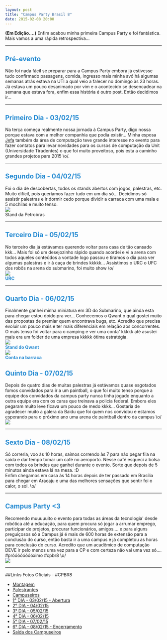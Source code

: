 ```yaml
---
layout: post
title: "Campus Party Brasil 8"
date: 2015-02-08 20:00
---
```


<p class="txt-post">
<b>(Em Edição....)</b>
    Enfim acabou minha primeira Campus Party e foi fantástica.
    Mais vamos a uma rápida retrospectiva...
</p>

<hr>

<p class="txt-post">
    <h2 style="color:#268bd2;">Pré-evento</h2>
    Não foi nada fácil se preparar para a Campus Party embora já estivesse tudo confirmado passagens, comida, ingresso mais minha avó há algumas semanas atrás estava na UTI a qual veio a falecer no domingo às 23 horas. Já estava um pouco desanimado por vim e o acontecido se desencadear na semana que estava fora, enfim essa história é outro post.
    Então decidimos ir...
</p>
<hr>

<p class="txt-post">
    <h2 style="color:#268bd2;">Primeiro Dia - 03/02/15</h2>
    Na terça começa realmente nossa jornada à Campus Party, digo nossa porque estava com a melhor companhia que podia existir... Minha esposa <a href="http://jenifervieira.com">Jefa</a> também da área de computação teve grande interesse no evento para fazer contatos para levar novidades para os cursos de computação da Unit (Universidade Tiradentes) o que foi muito proveitoso, pois esta a caminho grandes projetos para 2015 \o/.
</p>

<hr>

<p class="txt-post">
    <h2 style="color:#268bd2;">Segundo Dia - 04/02/15</h2>
    Foi o dia de descobertas, todos os stands abertos com jogos, palestras, etc. Muito difícil, pois queríamos fazer tudo em um dia só... Decidimos só assistir palestras e ir dormir cedo porque dividir a carraca com uma mala e 5 mochilas e muito tenso.
    <br/>
     <img src="/public/img/cpbr8/cpbr8_petrobras.jpg"> 
     <br/>
     Stand da Petrobras
</p>

<hr>

<p class="txt-post">
    <h2 style="color:#268bd2;">Terceiro Dia - 05/02/15</h2>
   No terceiro dia já estávamos querendo voltar para casa de tão cansado kkk... Mais foi só um desejozinho rápido quando acordei e vi a arena com todos aqueles conteúdos a vontade logo passou e tiramos o dia para ver algumas palestras e ir à caça de brindes kkkkk... Assistimos o URC o UFC dos robôs na arena do submarino, foi muito show \o/
   <br/>
<img src="/public/img/cpbr8/cpbr8_URC.jpg">
<br/>
<b style="color:#268bd2;">URC </b>
</p>

<hr>

<p class="txt-post">
     <h2 style="color:#268bd2;">Quarto Dia - 06/02/15</h2>
    Finalmente ganhei minha miniatura em 3D do Submarino, que ainda esta para chegar estou doido pra ver... Conhecemos o Qwant o qual gostei muito das propostas de premiar quem encontrava bugs, etc. Acredito que precisa evoluir um pouco mais e ter mais diferenciais em relação aos concorrentes. O mais tenso foi voltar para o camping e ver uma conta' kkkkk até asustei mais era um folder de uma empresa kkkkk ótima estratégia.
    <br/>
     <img src="/public/img/cpbr8/cpbr8_qwant.jpg">
     <br/>
     <b style="color:#268bd2;">  Stand do Qwant </b>
     <br/>
    <img src="/public/img/cpbr8/cpbr8_conta_barraca.jpg">
    <br/>
    <b style="color:#268bd2;">Conta na barraca</b>
</p>

<p class="txt-post">
     <h2 style="color:#268bd2;">Quinto Dia - 07/02/15</h2>
    Depois de quatro dias de muitas palestras já estávamos quase esgotados fomos convidados para ir a um paintball, o que foi muito tenso porque a equipe dos convidados da campus party nunca tinha jogado enquanto a outra equipe era com os caras que treinava a policia federal. Embora eles pegaram muito leve ficava um pouco de medo kkkk... Gostaria de agradecer muito a galera da Baidu que foi quem nos convidou e estamos esperando para o próximo ano uma arena de paintball dentro da campus \o/
    <br/>
    <img src="/public/img/cpbr8/cpbr8_paintball.jpg">
</p>

<hr>

<p class="txt-post">
     <h2 style="color:#268bd2;">Sexto Dia - 08/02/15</h2>
    Só correria, voo às 10 horas, saímos correndo às 7 para não pegar fila na saída e dar tempo tomar um café no aeroporto. Nesse café esqueci a bolsa com todos os brindes que ganhei durante o evento. Sorte que depois de 5 minutos ainda estava lá na mesa. :D
    <br/>
    Enfim chegamos em casa às 14 horas depois de ter passado em Brasília para chegar em Aracaju e uma das melhores sensações que sentir foi o calor, o sol. \o/
</p>

<hr>

<p class="txt-post">
     <h2 style="color:#268bd2;">Campus Party <3 </h2>
      Recomendo muuuuuito o evento para todas as áreas da tecnologia' desde robótica até a educação, para quem procura só jogar a arrumar emprego, participar de projetos, procurar funcionários, amigos....
    e para alguns preguiçosos só a Campus já é mais de 600 horas de extensão para a conclusão do curso, então basta ir a uma campus e já completou as horas para conclusão do curso.
    Acredito que um acadêmico de computação DEVE ir pelo menos uma vez para a CP e com certeza não vai uma vez só.... #próóóóóóóóximo #cpbr8 \o/
    <br/>
 <img src="/public/img/cpbr8/cpbr8_grade.jpg">
</p>

<hr>

##Links Fotos Oficiais - #CPBR8
* [Montagem](https://www.flickr.com/photos/campuspartybrasil/sets/72157650117353058/)
* [Palestrantes](https://www.flickr.com/photos/campuspartybrasil/sets/72157650533270962/)
* [Campuseiros](https://www.flickr.com/photos/campuspartybrasil/sets/72157650650324075/)
* [1° DIA - 03/02/15 - Abertura](https://www.flickr.com/photos/campuspartybrasil/sets/72157650632843285/)
* [2° DIA - 04/02/15](https://www.flickr.com/photos/campuspartybrasil/sets/72157648318399193/)
* [3° DIA - 05/02/15](https://www.flickr.com/photos/campuspartybrasil/sets/72157650245624380/)
* [4° DIA - 06/02/15](https://www.flickr.com/photos/campuspartybrasil/sets/72157650664689501/)
* [5° DIA - 07/02/15](https://www.flickr.com/photos/campuspartybrasil/sets/72157650680175451/)
* [6° DIA - 08/02/15 - Encerramento](https://www.flickr.com/photos/campuspartybrasil/sets/72157650276830649/)
* [Saída dos Campuseiros](https://www.flickr.com/photos/campuspartybrasil/sets/72157650701680761/)


